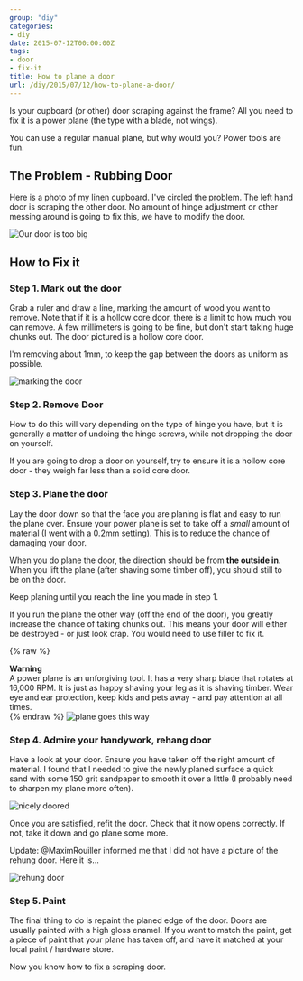 ```yaml
---
group: "diy"
categories:
- diy
date: 2015-07-12T00:00:00Z
tags:
- door
- fix-it
title: How to plane a door
url: /diy/2015/07/12/how-to-plane-a-door/
---
```




Is your cupboard (or other) door scraping against the frame? All you need to fix it is a power plane (the type with a blade, not wings).

<!--more-->

You can use a regular manual plane, but why would you? Power tools are fun.

## The Problem - Rubbing Door

Here is a photo of my linen cupboard. I've circled the problem. The left hand door is scraping the other door. No amount of hinge adjustment or other messing around is going to fix this, we have to modify the door.

<img class="pure-img blog-img " src="/images/diy/plane-door-1.jpg" alt="Our door is too big" />

## How to Fix it

### Step 1. Mark out the door

Grab a ruler and draw a line, marking the amount of wood you want to remove. Note that if it is a hollow core door, there is a limit to how much you can remove. A few millimeters is going to be fine, but don't start taking huge chunks out. The door pictured is a hollow core door.

I'm removing about 1mm, to keep the gap between the doors as uniform as possible.

<img class="pure-img blog-img " src="/images/diy/plane-door-2.jpg" alt="marking the door" />

### Step 2. Remove Door

How to do this will vary depending on the type of hinge you have, but it is generally a matter of undoing the hinge screws, while not dropping the door on yourself.

If you are going to drop a door on yourself, try to ensure it is a hollow core door - they weigh far less than a solid core door.

### Step 3. Plane the door

Lay the door down so that the face you are planing is flat and easy to run the plane over. Ensure your power plane is set to take off a *small* amount of material (I went with a 0.2mm setting). This is to reduce the chance of damaging your door.

When you do plane the door, the direction should be from **the outside in**. When you lift the plane (after shaving some timber off), you should still to be on the door.

Keep planing until you reach the line you made in step 1.

If you run the plane the other way (off the end of the door), you greatly increase the chance of taking chunks out. This means your door will either be destroyed - or just look crap. You would need to use filler to fix it.

{% raw %}
<div class="bg-warning messagebox round"><i class="fa fa-exclamation-triangle left pad 10"></i><strong class="leftpad5">Warning</strong>
<div class="pad10">A power plane is an unforgiving tool. It has a very sharp blade that rotates at 16,000 RPM. It is just as happy shaving your leg as it is shaving timber. Wear eye and ear protection, keep kids and pets away - and pay attention at all times.</div>
</div>
{% endraw %}

<img class="pure-img blog-img " src="/images/diy/plane-door-3.jpg" alt="plane goes this way" />

### Step 4. Admire your handywork, rehang door

Have a look at your door. Ensure you have taken off the right amount of material. I found that I needed to give the newly planed surface a quick sand with some 150 grit sandpaper to smooth it over a little (I probably need to sharpen my plane more often).

<img class="pure-img blog-img " src="/images/diy/plane-door-4.jpg" alt="nicely doored" />

Once you are satisfied, refit the door. Check that it now opens correctly. If not, take it down and go plane some more.

Update: @MaximRouiller informed me that I did not have a picture of the rehung door. Here it is...

<img class="pure-img blog-img " src="/images/diy/plane-door-5.jpg" alt="rehung door" />

### Step 5. Paint

The final thing to do is repaint the planed edge of the door. Doors are usually painted with a high gloss enamel. If you want to match the paint, get a piece of paint that your plane has taken off, and have it matched at your local paint / hardware store.

Now you know how to fix a scraping door.
